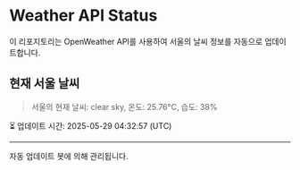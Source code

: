 
# Weather API Status

이 리포지토리는 OpenWeather API를 사용하여 서울의 날씨 정보를 자동으로 업데이트합니다.

## 현재 서울 날씨
> 서울의 현재 날씨: clear sky, 온도: 25.76°C, 습도: 38%

⏳ 업데이트 시간: 2025-05-29 04:32:57 (UTC)

---
자동 업데이트 봇에 의해 관리됩니다.
